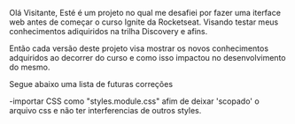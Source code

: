 Olá Visitante, 
Esté é um projeto no qual me desafiei por fazer uma iterface web antes de começar o curso Ignite da Rocketseat.
Visando testar meus conhecimentos adiquiridos na trilha Discovery e afins.

Então cada versão deste projeto visa mostrar os novos conhecimentos adquiridos ao decorrer do curso
e como isso impactou no desenvolvimento do mesmo.


Segue abaixo uma lista de futuras correções

-importar CSS como "styles.module.css" afim de deixar 'scopado' o arquivo css e não ter interferencias de outros styles.